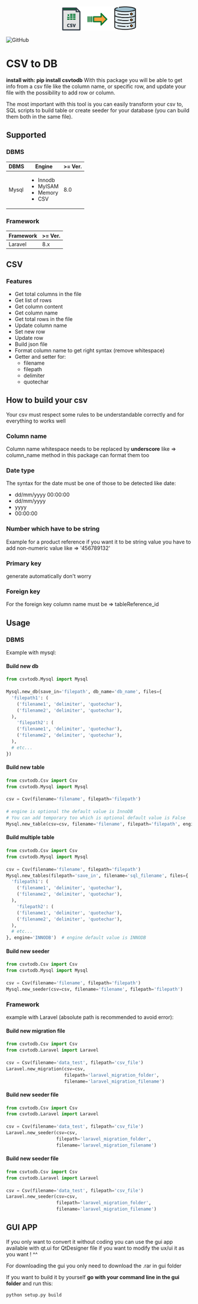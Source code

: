 
<p align="center">
<img src="image.png" alt="drawing" width="200"/>
</p>

![GitHub](https://img.shields.io/github/license/akk0ga/CsvToDB)

# CSV to DB
**install with: pip install csvtodb**
With this package you will be able to get info from a csv file like the column name, or specific row, and update 
your file with the possibility to add row or column.

The most important with this tool is you can easily transform your csv to, 
SQL scripts to build table or create seeder for your database (you can build them both in the same file).

## Supported
### DBMS
<table>
  <thead>
    <tr>
      <th>DBMS</th>
      <th>Engine</th>
      <th>>= Ver.</th>
    </tr>
  </thead>
  <tbody>
    <tr>
      <td>Mysql</td>
      <td><ul>
        <li>Innodb</li>
        <li>MyISAM</li>
        <li>Memory</li>
        <li>CSV</li>
      </ul></td>
    <td>8.0</td>
    </tr>
  </tbody>
</table>

### Framework
<table>
  <thead>
    <tr>
      <th>Framework</th>
      <th>>= Ver.</th>
    </tr>
  </thead>
  <tbody>
    <tr>
      <td>Laravel</td>
      <td>8.x</td>
    </tr>
  </tbody>
</table>

## CSV
### Features
- Get total columns in the file
- Get list of rows
- Get column content
- Get column name
- Get total rows in the file
- Update column name
- Set new row
- Update row
- Build json file
- Format column name to get right syntax (remove whitespace)
- Getter and setter for:
  - filename 
  - filepath
  - delimiter
  - quotechar

## How to build your csv
Your csv must respect some rules to be understandable correctly and for everything to works well

### Column name
Column name whitespace needs to be replaced by **underscore** like => column_name
method in this package can format them too

### Date type 
The syntax for the date must be one of those to be detected like date:
- dd/mm/yyyy 00:00:00
- dd/mm/yyyy
- yyyy
- 00:00:00

### Number which have to be string
Example for a product reference if you want it to be string value you have to add
non-numeric value like => '456789132'

### Primary key
generate automatically don't worry

### Foreign key
For the foreign key column name must be => tableReference_id

## Usage
### DBMS
Example with mysql:
#### Build new db

````python
from csvtodb.Mysql import Mysql

Mysql.new_db(save_in='filepath', db_name='db_name', files={
  'filepath1': (
    ('filename1', 'delimiter', 'quotechar'),
    ('filename2', 'delimiter', 'quotechar'),
  ),
    'filepath2': (
    ('filename1', 'delimiter', 'quotechar'),
    ('filename2', 'delimiter', 'quotechar'),
  ),
  # etc...
})
````

#### Build new table

````python
from csvtodb.Csv import Csv
from csvtodb.Mysql import Mysql

csv = Csv(filename='filename', filepath='filepath')

# engine is optional the default value is InnoDB
# You can add temporary too which is optional default value is False
Mysql.new_table(csv=csv, filename='filename', filepath='filepath', engine='InnoDB')
````

#### Build multiple table

````python
from csvtodb.Csv import Csv
from csvtodb.Mysql import Mysql

csv = Csv(filename='filename', filepath='filepath')
Mysql.new_tables(filepath='save_in', filename='sql_filename', files={
  'filepath1': (
    ('filename1', 'delimiter', 'quotechar'),
    ('filename2', 'delimiter', 'quotechar'),
  ),
    'filepath2': (
    ('filename1', 'delimiter', 'quotechar'),
    ('filename2', 'delimiter', 'quotechar'),
  ),
  # etc...
}, engine='INNODB')  # engine default value is INNODB
````

#### Build new seeder

````python
from csvtodb.Csv import Csv
from csvtodb.Mysql import Mysql

csv = Csv(filename='filename', filepath='filepath')
Mysql.new_seeder(csv=csv, filename='filename', filepath='filepath')
````

### Framework
example with Laravel (absolute path is recommended to avoid error):

#### Build new migration file

````python
from csvtodb.Csv import Csv
from csvtodb.Laravel import Laravel

csv = Csv(filename='data_test', filepath='csv_file')
Laravel.new_migration(csv=csv,
                      filepath='laravel_migration_folder',
                      filename='laravel_migration_filename')
````

#### Build new seeder file

````python
from csvtodb.Csv import Csv
from csvtodb.Laravel import Laravel

csv = Csv(filename='data_test', filepath='csv_file')
Laravel.new_seeder(csv=csv,
                   filepath='laravel_migration_folder',
                   filename='laravel_migration_filename')
````

#### Build new seeder file

````python
from csvtodb.Csv import Csv
from csvtodb.Laravel import Laravel

csv = Csv(filename='data_test', filepath='csv_file')
Laravel.new_seeder(csv=csv,
                   filepath='laravel_migration_folder',
                   filename='laravel_migration_filename')
````

## GUI APP
If you only want to convert it without coding you can use the gui app available with qt.ui for QtDesigner file
if you want to modify the ux/ui it as you want ! ^^

For downloading the gui you only need to download the .rar in gui folder

If you want to build it by yourself **go with your command line in the gui folder** and run this:
```
python setup.py build
```
